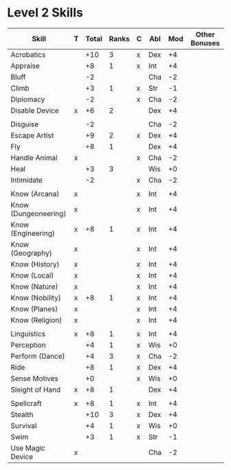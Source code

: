 # Level 2 Skills

Skill                | T | Total | Ranks | C | Abl | Mod | Other Bonuses
---------------------|---|-------|-------|---|-----|-----|--------------
Acrobatics           |   |  +10  |   3   | x | Dex | +4  |
Appraise             |   |  +8   |   1   | x | Int | +4  |
Bluff                |   |  -2   |       |   | Cha | -2  |
Climb                |   |  +3   |   1   | x | Str | -1  |
Diplomacy            |   |  -2   |       | x | Cha | -2  |
Disable Device       | x |  +6   |   2   |   | Dex | +4  |
                     |   |       |       |   |     |     |
Disguise             |   |  -2   |       |   | Cha | -2  |
Escape Artist        |   |  +9   |   2   | x | Dex | +4  |
Fly                  |   |  +8   |   1   |   | Dex | +4  |
Handle Animal        | x |       |       | x | Cha | -2  |
Heal                 |   |  +3   |   3   |   | Wis | +0  |
Intimidate           |   |  -2   |       | x | Cha | -2  |
                     |   |       |       |   |     |     |
Know (Arcana)        | x |       |       | x | Int | +4  |
Know (Dungeoneering) | x |       |       | x | Int | +4  |
Know (Engineering)   | x |  +8   |   1   | x | Int | +4  |
Know (Geography)     | x |       |       | x | Int | +4  |
Know (History)       | x |       |       | x | Int | +4  |
Know (Local)         | x |       |       | x | Int | +4  |
Know (Nature)        | x |       |       | x | Int | +4  |
Know (Nobility)      | x |  +8   |   1   | x | Int | +4  |
Know (Planes)        | x |       |       | x | Int | +4  |
Know (Religion)      | x |       |       | x | Int | +4  |
                     |   |       |       |   |     |     |
Linguistics          | x |  +8   |   1   | x | Int | +4  |
Perception           |   |  +4   |   1   | x | Wis | +0  |
Perform (Dance)      |   |  +4   |   3   | x | Cha | -2  |
Ride                 |   |  +8   |   1   | x | Dex | +4  |
Sense Motives        |   |  +0   |       | x | Wis | +0  |
Sleight of Hand      | x |  +8   |   1   |   | Dex | +4  |
                     |   |       |       |   |     |     |
Spellcraft           | x |  +8   |   1   | x | Int | +4  |
Stealth              |   |  +10  |   3   | x | Dex | +4  |
Survival             |   |  +4   |   1   | x | Wis | +0  |
Swim                 |   |  +3   |   1   | x | Str | -1  |
Use Magic Device     | x |       |       |   | Cha | -2  |

